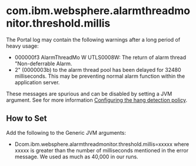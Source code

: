 # com.ibm.websphere.alarmthreadmonitor.threshold.millis

The Portal log may contain the following warnings after a long period of heavy usage:

- 000000f3 AlarmThreadMo W UTLS0008W: The return of alarm thread "Non-deferrable Alarm.
- 2" (0000003b) to the alarm thread pool has been delayed for 32480 milliseconds. This may be preventing normal alarm function within the application server.

These messages are spurious and can be disabled by setting a JVM argument. 
See for more information [Configuring the hang detection policy](http://www-01.ibm.com/support/knowledgecenter/SS7K4U_8.5.5/com.ibm.websphere.nd.multiplatform.doc/ae/ttrb_confighangdet.html?cp=SSAW57_8.5.5).

## How to Set

Add the following to the Generic JVM arguments:

- Dcom.ibm.websphere.alarmthreadmonitor.threshold.millis=xxxxx where xxxxx is greater than the number of milliseconds mentioned in the error message. We used as much as 40,000 in our runs.